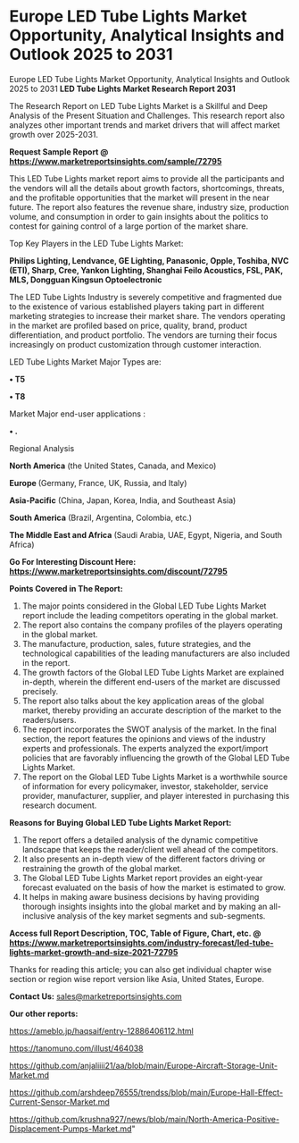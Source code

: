 # Europe LED Tube Lights Market Opportunity, Analytical Insights and Outlook 2025 to 2031
Europe LED Tube Lights Market Opportunity, Analytical Insights and Outlook 2025 to 2031
<strong>LED Tube Lights Market Research Report 2031</strong>

The Research Report on LED Tube Lights Market is a Skillful and Deep Analysis of the Present Situation and Challenges. This research report also analyzes other important trends and market drivers that will affect market growth over 2025-2031.

<strong>Request Sample Report @ <a href=https://www.marketreportsinsights.com/sample/72795>https://www.marketreportsinsights.com/sample/72795</a></strong>

This LED Tube Lights market report aims to provide all the participants and the vendors will all the details about growth factors, shortcomings, threats, and the profitable opportunities that the market will present in the near future. The report also features the revenue share, industry size, production volume, and consumption in order to gain insights about the politics to contest for gaining control of a large portion of the market share.

Top Key Players in the LED Tube Lights Market:

<strong>Philips Lighting, Lendvance, GE Lighting, Panasonic, Opple, Toshiba, NVC (ETI), Sharp, Cree, Yankon Lighting, Shanghai Feilo Acoustics, FSL, PAK, MLS, Dongguan Kingsun Optoelectronic</strong>

The LED Tube Lights Industry is severely competitive and fragmented due to the existence of various established players taking part in different marketing strategies to increase their market share. The vendors operating in the market are profiled based on price, quality, brand, product differentiation, and product portfolio. The vendors are turning their focus increasingly on product customization through customer interaction.

LED Tube Lights Market Major Types are:

<strong>• T5

• T8</strong>

Market Major end-user applications :

<strong>• .</strong>

Regional Analysis

</u><strong><b>North America</b></strong> (the United States, Canada, and Mexico)

<strong><b>Europe </b></strong>(Germany, France, UK, Russia, and Italy)

<strong><b>Asia-Pacific</b></strong> (China, Japan, Korea, India, and Southeast Asia)

<strong><b>South America</b></strong> (Brazil, Argentina, Colombia, etc.)

<strong><b>The Middle East and Africa</b></strong> (Saudi Arabia, UAE, Egypt, Nigeria, and South Africa)

<strong>Go For Interesting Discount Here: <a href=https://www.marketreportsinsights.com/discount/72795>https://www.marketreportsinsights.com/discount/72795</a></strong>

<strong>Points Covered in The Report:</strong>
<ol>
  <li>The major points considered in the Global LED Tube Lights Market report include the leading competitors operating in the global market.</li>
  <li>The report also contains the company profiles of the players operating in the global market.</li>
  <li>The manufacture, production, sales, future strategies, and the technological capabilities of the leading manufacturers are also included in the report.</li>
  <li>The growth factors of the Global LED Tube Lights Market are explained in-depth, wherein the different end-users of the market are discussed precisely.</li>
  <li>The report also talks about the key application areas of the global market, thereby providing an accurate description of the market to the readers/users.</li>
  <li>The report incorporates the SWOT analysis of the market. In the final section, the report features the opinions and views of the industry experts and professionals. The experts analyzed the export/import policies that are favorably influencing the growth of the Global LED Tube Lights Market.</li>
  <li>The report on the Global LED Tube Lights Market is a worthwhile source of information for every policymaker, investor, stakeholder, service provider, manufacturer, supplier, and player interested in purchasing this research document.</li>
</ol>
<strong>Reasons for Buying Global LED Tube Lights Market Report:</strong>

<ol>
  <li>The report offers a detailed analysis of the dynamic competitive landscape that keeps the reader/client well ahead of the competitors.</li>
  <li>It also presents an in-depth view of the different factors driving or restraining the growth of the global market.</li>
  <li>The Global LED Tube Lights Market report provides an eight-year forecast evaluated on the basis of how the market is estimated to grow.</li>
  <li>It helps in making aware business decisions by having providing thorough insights insights into the global market and by making an all-inclusive analysis of the key market segments and sub-segments.</li>
</ol>
<strong>Access full Report Description, TOC, Table of Figure, Chart, etc. @ <a href=https://www.marketreportsinsights.com/industry-forecast/led-tube-lights-market-growth-and-size-2021-72795>https://www.marketreportsinsights.com/industry-forecast/led-tube-lights-market-growth-and-size-2021-72795</a></strong>


Thanks for reading this article; you can also get individual chapter wise section or region wise report version like Asia, United States, Europe.

<strong>Contact Us:</strong>
sales@marketreportsinsights.com

<strong>Our other reports:</strong>

<a href=https://ameblo.jp/haqsaif/entry-12886406112.html>https://ameblo.jp/haqsaif/entry-12886406112.html</a>

<a href=https://tanomuno.com/illust/464038>https://tanomuno.com/illust/464038</a>

<a href=https://github.com/anjaliiii21/aa/blob/main/Europe-Aircraft-Storage-Unit-Market.md>https://github.com/anjaliiii21/aa/blob/main/Europe-Aircraft-Storage-Unit-Market.md</a>

<a href=https://github.com/arshdeep76555/trendss/blob/main/Europe-Hall-Effect-Current-Sensor-Market.md>https://github.com/arshdeep76555/trendss/blob/main/Europe-Hall-Effect-Current-Sensor-Market.md</a>

<a href=https://github.com/krushna927/news/blob/main/North-America-Positive-Displacement-Pumps-Market.md>https://github.com/krushna927/news/blob/main/North-America-Positive-Displacement-Pumps-Market.md</a>"
